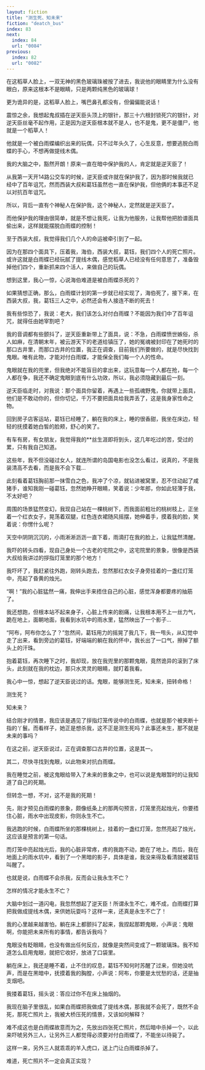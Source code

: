 ```yaml
---
layout: fiction
title: "测生死、知未来"
fiction: "deatch_bus"
index: 83
next:
  index: 84
  url: "0084"
previous:
  index: 82
  url: "0082"
---
```

在这稻草人脸上，一双无神的黑色玻璃珠被按了进去，我说他的眼睛里为什么没有眼白，原来这根本不是眼睛，只是两颗纯黑色的玻璃球！

更为诡异的是，这稻草人脸上，嘴巴鼻孔都没有，但偏偏能说话！

震惊之余，我想起鬼叔插在逆天臣头顶上的银针，那三十六根封锁死穴的银针，对逆天臣丝毫不起作用，正是因为逆天臣根本就不是人，也不是鬼，更不是僵尸，他就是一个稻草人！

他就是一个被白雨蝶编织出来的玩偶，只不过年头久了，心生反意，想要逃脱白雨蝶的手心，不想再做提线木偶。

我的大脑之中，豁然开朗！原来一直在暗中保护我的人，肯定就是逆天臣了！

从我第一天开14路公交车的时候，逆天臣或许就在保护我了，因为那时候我就已经中了百年诅咒，然而西装大叔和葛钰虽然也一直在保护我，但他俩的本事还不足以对抗百年诅咒。

所以，背后一直有个神秘人在保护我，这个神秘人，定然就是逆天臣了。

而他保护我的理由很简单，就是不想让我死，让我为他服务，让我帮他把脸谱面具偷出来，这样就能摆脱白雨蝶的控制！

至于西装大叔，我觉得我们几个人的命运被牵引到了一起。

因为在那四个面具下，压着我，海伯，西装大叔，葛钰，我们四个人的死亡照片。或许这就是白雨蝶已经玩腻了提线木偶，感觉稻草人已经没有任何意思了，准备毁掉他们四个，重新抓来四个活人，来做自己的玩偶。

想到这里，我心一惊，心说海伯难道是被白雨蝶杀死的？

如果猜想正确，那么，白雨蝶计划的第一步就已经实现了，海伯死了，接下来，在西装大叔，我，葛钰三人之中，必然还会有人接连不断的死去！

我有些惊恐了，我说：老大，我们该怎么对付白雨蝶？不能因为我们中了百年诅咒，就得任由她宰割吧？

我的音调都有些颤抖了，逆天臣重新带上了面具，说：不急，白雨蝶愤世嫉俗，杀人如麻，在清朝末年，被云游天下的老道给镇压了，她的冤魂被封印在了她死时的那口古井里，而那口古井的位置，我正在调查，目前我们所要做的，就是尽快找到鬼眼。唯有此物，才能对付白雨蝶，才能保全我们每一个人的性命。

鬼眼就在我的兜里，但我绝对不能盲目的拿出来，这玩意每一个人都在抢，每一个人都在争，我还不确定鬼眼到底有什么功效，所以，我必须隐藏到最后一刻。

逆天臣临走时，对我说：那个面具你留着，再遇上一些孤魂野鬼，你就带上面具，他们是不敢动你的，但你切记，千万不要把面具给我弄丢了，这是我身家性命之物。

回到房子店客运站，葛钰已经睡了，躺在我的床上，睡的很香甜，我坐在床边，轻轻的抚摸着她白皙的脸颊，舒心的笑了。

有车有房，有女朋友，我觉得我的**丝生涯即将到头，这几年吃过的苦，受过的累，只有我自己知道。

这些年，我不但没碰过女人，就连所谓的岛国电影也没怎么看过，说真的，不是我装清高不去看，而是我不会下载...

此刻看着葛钰胸前那一抹雪白之色，我冲了个凉，就钻进被窝里，忍不住动起了咸猪手，谁知我刚一碰葛钰，忽然她睁开眼睛，笑着说：少年郎，你如此轻薄于我，不太好吧？

周围的场景猛然变幻，我现自己站在一棵桃树下，而我面前粗壮的桃树枝上，正坐着一个红衣女子，晃荡着双腿，红色连衣裙随风摇摆，她伸着手，摸着我的脸，笑着说：你愣什么呢？

天空中阴阴沉沉的，小雨淅淅沥沥一直下着，雨滴打在我的脸上，让我猛然清醒。

我吓的转头四看，现自己身处一个古老的宅院之中，这宅院里的景象，很像是西装大叔给我讲过的拶指灯笼里的那个地方！

我吓坏了，我赶紧往外跑，刚转头跑去，忽然那红衣女子身旁挂着的一盏红灯笼中，亮起了昏黄的烛光。

“啊！”我的心脏猛然一痛，我伸出手来捂住自己的心脏，感觉浑身都要疼的抽筋了。

我还想跑，但根本站不起来身子，心脏上传来的剧痛，让我根本用不上一丝力气，跪在地上，面朝地面，我看到水坑中的雨水里，猛然映出了一个影子...

“阿布，阿布你怎么了？”忽然间，葛钰用力的摇晃了我几下，我一甩头，从幻觉中走了出来，看到旁边的葛钰，好端端的躺在我的怀中，我长出了一口气，擦掉了额头上的汗珠。

抱着葛钰，再次睡下之时，我却现，放在我兜里的那颗鬼眼，竟然诡异的滚到了床头，此刻就在我的枕边，那只水灵灵的眼睛，就盯着我看。

我心中一惊，想起了逆天臣说过的话。鬼眼，能够测生死，知未来，扭转命格！

测生死？

知未来？

结合刚才的情景，我应该是遇见了拶指灯笼传说中的白雨蝶，也就是那个被夹断十指的丫鬟。而看样子，她正是想杀我，这不正是测生死吗？此事还未生，那不就是未来的事吗？

在这之前，逆天臣说过，正在调查那口古井的位置，这是其一。

其二，尽快寻找到鬼眼，以此物来对抗白雨蝶。

我在睡觉之前，被这鬼眼给带入了未来的景象之中，也可以说是鬼眼暂时的让我知道了自己的死期。

但转念一想，不对，这不是我的死期！

先，刚才预见白雨蝶的景象，颇像纸条上的那两句预言，灯笼里亮起烛光，你要捂住心脏，雨水中出现皮影，你则永生不亡。

我逃跑的时候，白雨蝶所坐的那棵桃树上，挂着的一盏红灯笼，忽然亮起了烛光，这应该是预言的第一句话。

而灯笼中亮起烛光后，我的心脏非常疼，疼的我跑不动，跪在了地上。而后，我在地面上的雨水坑中，看到了一个黑暗的影子，具体是谁，我没来得及看清就被葛钰叫醒了。

也就是说，白雨蝶不会杀我，反而会让我永生不亡？

怎样的情况才能永生不亡？

大脑中划过一道闪电，我忽然想起了逆天臣！所谓永生不亡，难不成，白雨蝶打算把我做成提线木偶，来供她玩耍吗？这样一来，还真是永生不亡了！

我的心里越来越害怕，躺在床上都颤抖了起来，我捏起那颗鬼眼，小声说：鬼眼啊，你能把未来所有的事情，都告诉我吗？

鬼眼没有眨眼睛，也没有做出任何反应，就像是突然间变成了一颗玻璃珠。我不知道怎么启用鬼眼，就把它收好，放进了口袋里。

躺在床上，我还是睡不着，止不住的叹息，葛钰不知何时苏醒了过来，但她没吭声，而是在黑暗中，抚摸着我的胸膛，小声说：阿布，你要是太忧愁的话，还是抽支烟吧。

我搂着葛钰，摇头说：答应过你不在床上抽烟的。

我现在脑子里很乱，如果白雨蝶把我做成了提线木偶，那我就不会死了，既然不会死，那死亡照片上，我被大桥压死的情景，又该如何解释？

难不成这也是白雨蝶故意而为之，先放出四张死亡照片，然后暗中杀掉一个，以此来吓唬另外三人，让另外三人都觉得必须要对付白雨蝶了，不能坐以待毙了。

这样一来，另外三人就乖乖的羊入虎口，送上门让白雨蝶杀掉了。

难道，死亡照片不一定会真正实现？